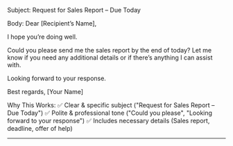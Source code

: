 Subject: Request for Sales Report – Due Today

Body:
Dear [Recipient’s Name],

I hope you’re doing well.

Could you please send me the sales report by the end of today? Let me know if you need any additional details or if there’s anything I can assist with.

Looking forward to your response.

Best regards,
[Your Name]


Why This Works:
✅ Clear & specific subject ("Request for Sales Report – Due Today")
✅ Polite & professional tone ("Could you please", "Looking forward to your response")
✅ Includes necessary details (Sales report, deadline, offer of help)

---------------------------------------------------------------------------------------------------------------------